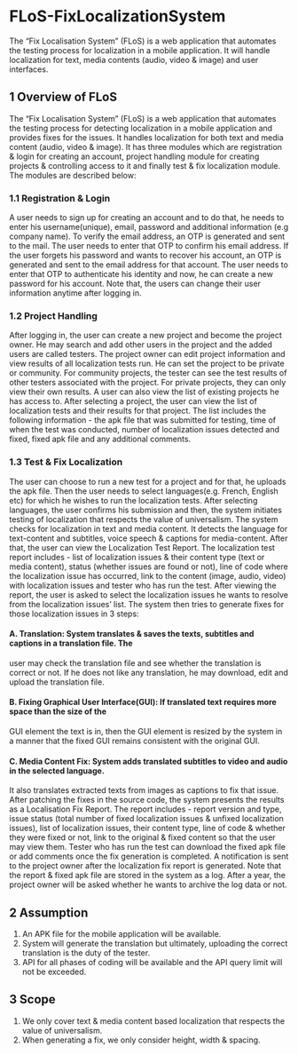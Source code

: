 # FLoS-FixLocalizationSystem
 The “Fix Localisation System” (FLoS) is a web application that automates the testing process for localization in a mobile application. It will handle localization for text, media contents (audio, video & image) and user interfaces.
 
 ## 1 Overview of FLoS
The “Fix Localisation System” (FLoS) is a web application that automates the testing process for detecting
localization in a mobile application and provides fixes for the issues. It handles localization for both text
and media content (audio, video & image). It has three modules which are registration & login for
creating an account, project handling module for creating projects & controlling access to it and finally
test & fix localization module. The modules are described below:
### 1.1 Registration & Login
A user needs to sign up for creating an account and to do that, he needs to enter his username(unique),
email, password and additional information (e.g company name). To verify the email address, an OTP is
generated and sent to the mail. The user needs to enter that OTP to confirm his email address.
If the user forgets his password and wants to recover his account, an OTP is generated and sent to the
email address for that account. The user needs to enter that OTP to authenticate his identity and now, he
can create a new password for his account. Note that, the users can change their user information
anytime after logging in.
### 1.2 Project Handling
After logging in, the user can create a new project and become the project owner. He may search and
add other users in the project and the added users are called testers. The project owner can edit project
information and view results of all localization tests run. He can set the project to be private or
community. For community projects, the tester can see the test results of other testers associated with
the project. For private projects, they can only view their own results.
A user can also view the list of existing projects he has access to. After selecting a project, the user can
view the list of localization tests and their results for that project. The list includes the following
information - the apk file that was submitted for testing, time of when the test was conducted, number
of localization issues detected and fixed, fixed apk file and any additional comments.
### 1.3 Test & Fix Localization
The user can choose to run a new test for a project and for that, he uploads the apk file. Then the user
needs to select languages(e.g. French, English etc) for which he wishes to run the localization tests.
After selecting languages, the user confirms his submission and then, the system initiates testing of
localization that respects the value of universalism.
The system checks for localization in text and media content. It detects the language for text-content and
subtitles, voice speech & captions for media-content.
After that, the user can view the Localization Test Report. The localization test report includes - list of
localization issues & their content type (text or media content), status (whether issues are found or not),
line of code where the localization issue has occurred, link to the content (image, audio, video) with
localization issues and tester who has run the test.
After viewing the report, the user is asked to select the localization issues he wants to resolve from the
localization issues’ list. The system then tries to generate fixes for those localization issues in 3 steps:
#### A. Translation: System translates & saves the texts, subtitles and captions in a translation file. The
user may check the translation file and see whether the translation is correct or not. If he does
not like any translation, he may download, edit and upload the translation file.
#### B. Fixing Graphical User Interface(GUI): If translated text requires more space than the size of the
GUI element the text is in, then the GUI element is resized by the system in a manner that the
fixed GUI remains consistent with the original GUI.
#### C. Media Content Fix: System adds translated subtitles to video and audio in the selected language.
It also translates extracted texts from images as captions to fix that issue.
After patching the fixes in the source code, the system presents the results as a Localisation Fix Report.
The report includes - report version and type, issue status (total number of fixed localization issues & unfixed localization issues), list of localization issues, their content type, line of code & whether they
were fixed or not, link to the original & fixed content so that the user may view them. Tester who has run
the test can download the fixed apk file or add comments once the fix generation is completed.
A notification is sent to the project owner after the localization fix report is generated. Note that the
report & fixed apk file are stored in the system as a log. After a year, the project owner will be asked
whether he wants to archive the log data or not.
## 2 Assumption
1. An APK file for the mobile application will be available.
2. System will generate the translation but ultimately, uploading the correct translation is the duty
of the tester.
3. API for all phases of coding will be available and the API query limit will not be exceeded.
## 3 Scope
1. We only cover text & media content based localization that respects the value of universalism.
2. When generating a fix, we only consider height, width & spacing.
